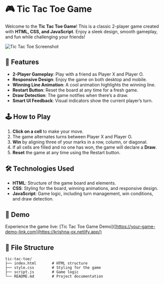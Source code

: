 # 🎮 Tic Tac Toe Game

Welcome to the **Tic Tac Toe Game**! This is a classic 2-player game created with **HTML, CSS, and JavaScript**. Enjoy a sleek design, smooth gameplay, and fun while challenging your friends!

![Tic Tac Toe Screenshot](https://github.com/user-attachments/assets/9963b8dc-eaab-409d-af51-d1376034f812) <!-- Add a screenshot of your game here -->

## 🚀 Features

- **2-Player Gameplay**: Play with a friend as Player X and Player O.
- **Responsive Design**: Enjoy the game on both desktop and mobile.
- **Winning Line Animation**: A cool animation highlights the winning line.
- **Restart Button**: Reset the board at any time for a fresh game.
- **Draw Detection**: The game notifies when there’s a draw.
- **Smart UI Feedback**: Visual indicators show the current player’s turn.
  
## 🕹️ How to Play

1. **Click on a cell** to make your move.
2. The game alternates turns between Player X and Player O.
3. **Win** by aligning three of your marks in a row, column, or diagonal.
4. If all cells are filled and no one has won, the game will declare a **Draw**.
5. **Reset** the game at any time using the Restart button.

## 🛠️ Technologies Used

- **HTML**: Structure of the game board and elements.
- **CSS**: Styling for the board, winning animations, and responsive design.
- **JavaScript**: Game logic, including turn management, win conditions, and draw detection.

## 🎉 Demo

Experience the game live: [Tic Tac Toe Game Demo]([https://your-game-demo-link.com](https://krishna-ox.netlify.app/)

## 📂 File Structure

```plaintext
tic-tac-toe/
├── index.html       # HTML structure
├── style.css        # Styling for the game
├── script.js        # Game logic
└── README.md        # Project documentation
